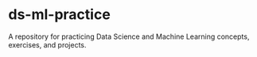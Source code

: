 # ds-ml-practice
A repository for practicing Data Science and Machine Learning concepts, exercises, and projects.
